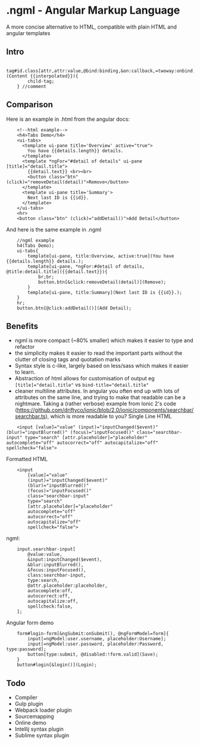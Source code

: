 # .ngml - Angular Markup Language

A more concise alternative to HTML, compatible with plain HTML and angular templates

## Intro
```
    tag#id.class[attr,attr:value,@bind:binding,&on:callback,=twoway:onbind,*template:expression](Content {{interpolated}}){
        child-tag;
    } //comment
```

## Comparison
Here is an example in .html from the angular docs:
```
    <!--html example-->
    <h4>Tabs Demo</h4>
    <ui-tabs>
      <template ui-pane title='Overview' active="true">
        You have {{details.length}} details.
      </template>
      <template *ngFor="#detail of details" ui-pane [title]="detail.title">
        {{detail.text}} <br><br>
        <button class="btn" (click)="removeDetail(detail)">Remove</button>
      </template>
      <template ui-pane title='Summary'>
        Next last ID is {{id}}.
      </template>
    </ui-tabs>
    <hr>
    <button class="btn" (click)="addDetail()">Add Detail</button>
```
And here is the same example in .ngml
```
    //ngml example
    h4(Tabs Demo);
    ui-tabs{
        template[ui-pane, title:Overview, active:true](You have {{details.length}} details.);
        template[ui-pane, *ngFor:#detail of details, @title:detail.title]({{detail.text}}){
            br;br;
            button.btn[&click:removeDetail(detail)](Remove);
        }
        template[ui-pane, title:Summary](Next last ID is {{id}}.);
    }
    hr;
    button.btn[@click:addDetail()](Add Detail);
```
## Benefits
* ngml is more compact (~80% smaller) which makes it easier to type and refactor
* the simplicity makes it easier to read the important parts without the clutter of
 closing tags and quotation marks
* Syntax style is c-like, largely based on less/sass which makes it easier to learn.
* Abstraction of html allows for customisation of output eg `[title]="detail.title"` vs `bind-title="detail.title"`
* cleaner multiline attributes. In angular you often end up with lots of attributes on the same line, and trying to make
 that readable can be a nightmare. 
Taking a (rather verbose) example from Ionic 2's code (https://github.com/driftyco/ionic/blob/2.0/ionic/components/searchbar/searchbar.ts), which is more readable to you?
Single Line HTML


```
    <input [value]="value" (input)="inputChanged($event)" (blur)="inputBlurred()" (focus)="inputFocused()" class="searchbar-input" type="search" [attr.placeholder]="placeholder" autocomplete="off" autocorrect="off" autocapitalize="off" spellcheck="false">
```


Formatted HTML

```
    <input 
        [value]="value" 
        (input)="inputChanged($event)" 
        (blur)="inputBlurred()" 
        (focus)="inputFocused()" 
        class="searchbar-input" 
        type="search" 
        [attr.placeholder]="placeholder" 
        autocomplete="off" 
        autocorrect="off" 
        autocapitalize="off" 
        spellcheck="false">
```

ngml:

```
    input.searchbar-input[
        @value:value,
        &input:inputChanged($event),
        &blur:inputBlurred(),
        &focus:inputFocused(), 
        class:searchbar-input,
        type:search,
        @attr.placeholder:placeholder,
        autocomplete:off,
        autocorrect:off,
        autocapitalize:off,
        spellcheck:false,
    ];
```

Angular form demo
```
    form#login-form[&ngSubmit:onSubmit(), @ngFormModel=form]{
        input[=ngModel:user.username, placeholder:Username];
        input[=ngModel:user.password, placeholder:Password, type:password];
        button[type:submit, @disabled:!form.valid](Save);
    }
    button#login[&login()](Login);
```

## Todo
* Compiler
* Gulp plugin
* Webpack loader plugin
* Sourcemapping
* Online demo
* Intellij syntax plugin
* Sublime syntax plugin
